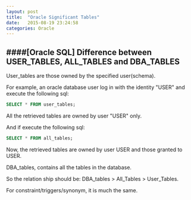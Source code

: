 ```yaml
---
layout: post
title:  "Oracle Significant Tables"
date:   2015-08-19 23:24:58
categories: Oracle
---
```


####[Oracle SQL] Difference between USER_TABLES, ALL_TABLES and DBA_TABLES
---

User_tables are those owned by the specified user(schema).

For example, an oracle database user log in with the identity "USER" and execute the following sql:

```sql
SELECT * FROM user_tables;
```

All the retrieved tables are owned by user "USER" only.

And if execute the following sql:

```sql
SELECT * FROM all_tables;
```

Now, the retrieved tables are owned by user USER and those granted to USER.

DBA_tables, contains all the tables in the database.

So the relation ship should be: DBA_tables > All_Tables > User_Tables.

For constraint/triggers/synonym, it is much the same.
